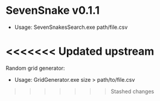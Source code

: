 # SevenSnake v0.1.1

- Usage: SevenSnakesSearch.exe path/file.csv


<<<<<<< Updated upstream
=======

Random grid generator:

- Usage: GridGenerator.exe size > path/to/file.csv 
>>>>>>> Stashed changes
